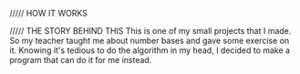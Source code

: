 ///// HOW IT WORKS


///// THE STORY BEHIND THIS
This is one of my small projects that I made.
So my teacher taught me about number bases and gave some exercise on it.
Knowing it's tedious to do the algorithm in my head,
I decided to make a program that can do it for me instead.
